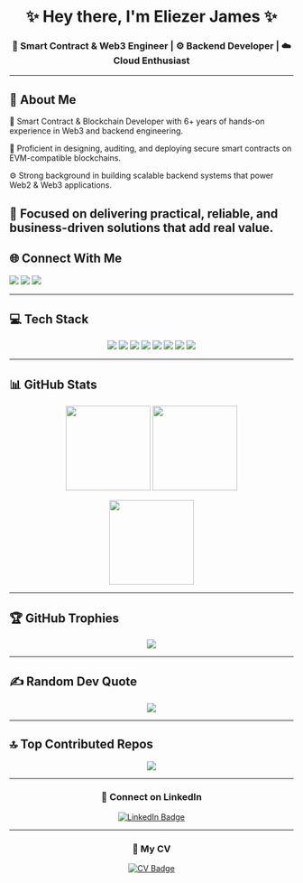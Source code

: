 <h1 align="center">✨ Hey there, I'm Eliezer James ✨</h1>
<h3 align="center">🚀 Smart Contract & Web3 Engineer | ⚙️ Backend Developer | ☁️ Cloud Enthusiast</h3>

---

## 💫 About Me  
🌟 Smart Contract & Blockchain Developer with 6+ years of hands-on experience in Web3 and backend engineering.

🔐 Proficient in designing, auditing, and deploying secure smart contracts on EVM-compatible blockchains.

⚙️ Strong background in building scalable backend systems that power Web2 & Web3 applications.

🎯 Focused on delivering practical, reliable, and business-driven solutions that add real value.
---

## 🌐 Connect With Me  
<p align="left">
  <a href="https://instagram.com/@onchaindevbot"><img src="https://img.shields.io/badge/Instagram-%23E4405F.svg?style=for-the-badge&logo=Instagram&logoColor=white"/></a>
  <a href="https://x.com/devbot_luiz"><img src="https://img.shields.io/badge/X-black.svg?style=for-the-badge&logo=X&logoColor=white"/></a>
  <a href="mailto:eliezerjames92@gmail.com"><img src="https://img.shields.io/badge/Email-D14836?style=for-the-badge&logo=gmail&logoColor=white"/></a>
</p>

---

## 💻 Tech Stack  
<p align="center">
  <!-- Pick out the most relevant icons, not all -->
  <img src="https://img.shields.io/badge/Solidity-%23363636.svg?style=for-the-badge&logo=solidity&logoColor=white"/> 
  <img src="https://img.shields.io/badge/TypeScript-%23007ACC.svg?style=for-the-badge&logo=typescript&logoColor=white"/>
  <img src="https://img.shields.io/badge/NestJS-%23E0234E.svg?style=for-the-badge&logo=nestjs&logoColor=white"/> 
  <img src="https://img.shields.io/badge/Node.js-6DA55F?style=for-the-badge&logo=node.js&logoColor=white"/> 
  <img src="https://img.shields.io/badge/PostgreSQL-%23316192.svg?style=for-the-badge&logo=postgresql&logoColor=white"/> 
  <img src="https://img.shields.io/badge/MongoDB-%234ea94b.svg?style=for-the-badge&logo=mongodb&logoColor=white"/> 
  <img src="https://img.shields.io/badge/Docker-%230db7ed.svg?style=for-the-badge&logo=docker&logoColor=white"/> 
  <img src="https://img.shields.io/badge/AWS-%23FF9900.svg?style=for-the-badge&logo=amazon-aws&logoColor=white"/> 
</p>

---

## 📊 GitHub Stats  
<p align="center">
  <img src="https://github-readme-stats.vercel.app/api?username=jamesluiz&theme=radical&hide_border=false&include_all_commits=true&count_private=true" height="150"/>
  <img src="https://nirzak-streak-stats.vercel.app/?user=jamesluiz&theme=radical&hide_border=false" height="150"/>
</p>

<p align="center">
  <img src="https://github-readme-stats.vercel.app/api/top-langs/?username=jamesluiz&theme=radical&hide_border=false&layout=compact" height="150"/>
</p>

---

## 🏆 GitHub Trophies  
<p align="center">
  <img src="https://github-profile-trophy.vercel.app/?username=jamesluiz&theme=radical&no-frame=true&margin-w=5"/>
</p>

---

## ✍️ Random Dev Quote  
<p align="center">
  <img src="https://quotes-github-readme.vercel.app/api?type=horizontal&theme=radical"/>
</p>

---

## 🔝 Top Contributed Repos  
<p align="center">
  <img src="https://github-contributor-stats.vercel.app/api?username=jamesluiz&limit=5&theme=radical&combine_all_yearly_contributions=true"/>
</p>

---

<h3 align="center">🤝 Connect on LinkedIn</h3>
<p align="center">
  <a href="https://www.linkedin.com/in/dev-eliezer/" target="_blank">
    <img src="https://img.shields.io/badge/LinkedIn-Connect-blue?style=for-the-badge&logo=linkedin&logoColor=white" alt="LinkedIn Badge"/>
  </a>
</p>

---

<h3 align="center">📄 My CV</h3>
<p align="center">
  <a href="https://github.com/JamesLuiz/JamesLuiz/blob/main/my-cv.pdf" target="_blank">
    <img src="https://img.shields.io/badge/View%20My%20CV-%230A66C2.svg?style=for-the-badge&logo=adobeacrobatreader&logoColor=white" alt="CV Badge"/>
  </a>
</p>
